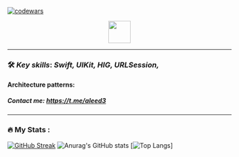 [![codewars](https://www.codewars.com/users/aleed12/badges/small)](https://www.codewars.com/users/aleed12) 



<div id="header" align="center">
  <img src="https://media.giphy.com/media/cPyiJw5NsCXhhRELdf/giphy.gif" width="50"/>
</div>

***

### :hammer_and_wrench: *Key skills*: _Swift, UIKit, HIG, URLSession,_
#### Architecture patterns: 
##### Contact me: https://t.me/aleed3
---

### :fire: My Stats :
[![GitHub Streak](http://github-readme-streak-stats.herokuapp.com?user=aleed4&theme=dark&locale=ru)](https://git.io/streak-stats)
![Anurag's GitHub stats](https://github-readme-stats.vercel.app/api?username=aleed4&show_icons=true&theme=dark)
[![Top Langs](https://github-readme-stats.vercel.app/api/top-langs/?username=aleed4&layout=compact&theme=dark)]

